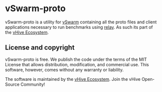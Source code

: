 # vSwarm-proto

vSwarm-proto is a utility for [vSwarm](https://github.com/vhive-serverless/vSwarm/) containing all the proto files and client applications necessary to run benchmarks using [relay](https://github.com/vhive-serverless/vSwarm/tree/main/tools/relay). As such its part of the [vHive Ecosystem](https://vhive-serverless.github.io/).

## License and copyright

vSwarm-proto is free. We publish the code under the terms of the MIT License that allows distribution, modification, and commercial use.
This software, however, comes without any warranty or liability.

The software is maintained by the [vHive Ecosystem](https://vhive-serverless.github.io/).
Join the vHive Open-Source Community!
